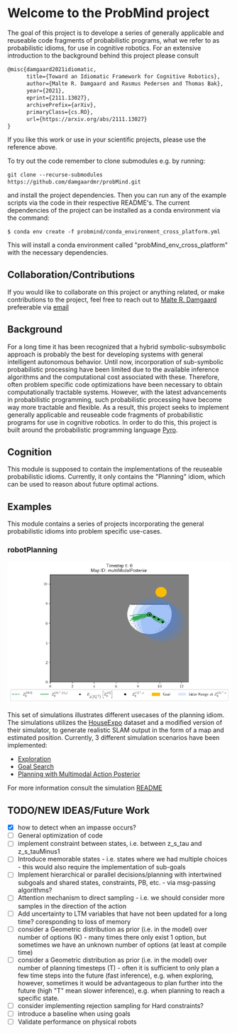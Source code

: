 # Welcome to the ProbMind project

The goal of this project is to develope a series of generally applicable and reuseable code fragments of probabilistic programs, what we refer to as probabilistic idioms, for use in cognitive robotics. For an extensive introduction to the background behind this project please consult
```
@misc{damgaard2021idiomatic,
      title={Toward an Idiomatic Framework for Cognitive Robotics}, 
      author={Malte R. Damgaard and Rasmus Pedersen and Thomas Bak},
      year={2021},
      eprint={2111.13027},
      archivePrefix={arXiv},
      primaryClass={cs.RO},
      url={https://arxiv.org/abs/2111.13027}
}
```
If you like this work or use in your scientific projects, please use the reference above.

To try out the code remember to clone submodules e.g. by running:
```
git clone --recurse-submodules https://github.com/damgaardmr/probMind.git 
```
and install the project dependencies. Then you can run any of the example scripts via the code in their respective README's. The current dependencies of the project can be installed as a conda environment via the command:
```
$ conda env create -f probmind/conda_environment_cross_platform.yml
```
This will install a conda environment called "probMind_env_cross_platform" with the necessary dependencies.

## Collaboration/Contributions
If you would like to collaborate on this project or anything related, or make contributions to the project, feel free to reach out to [Malte R. Damgaard](https://vbn.aau.dk/da/persons/134312) prefeerable via [email](mailto:mrd@es.aau.dk?subject=[GitHub]%20The%20ProbMind%20Project)

## Background
For a long time it has been recognized that a hybrid symbolic-subsymbolic approach is probably the best for developing systems with general intelligent autonomous behavior. Until now, incorporation of sub-symbolic probabilistic processing have been limited due to the available inference algorithms and the computational cost associated with these. Therefore, often problem specific code optimizations have been necessary to obtain computationally tractable systems. However, with the latest advancements in probabilistic programming, such probabilistic processing have become way more tractable and flexible. As a result, this project seeks to implement generally applicable and reuseable code fragments of probabilistic programs for use in cognitive robotics. In order to do this, this project is built around the probabilistic programming language [Pyro](https://pyro.ai/).

## Cognition
This module is supposed to contain the implementations of the reuseable probabilistic idioms. Currently, it only contains the "Planning" idiom, which can be used to reason about future optimal actions.

## Examples
This module contains a series of projects incorporating the general probabilistic idioms into problem specific use-cases. 

### robotPlanning
![This is an example of a simulation](../examples/robotPlanning/docs/MultiModalActionPosterior1.gif)

This set of simulations illustrates different usecases of the planning idiom. The simulations utilizes the [HouseExpo](https://github.com/TeaganLi/HouseExpo) dataset and a modified version of their simulator, to generate realistic SLAM output in the form of a map and estimated position. Currently, 3 different simulation scenarios have been implemented:

- [Exploration](https://github.com/damgaardmr/probMind/blob/main/examples/robotPlanning/docs/README.md#exploration)
- [Goal Search](https://github.com/damgaardmr/probMind/blob/main/examples/robotPlanning/docs/README.md#goal-search)
- [Planning with Multimodal Action Posterior](https://github.com/damgaardmr/probMind/blob/main/examples/robotPlanning/docs/README.md#planning-with-multimodal-action-posterior)

For more information consult the simulation [README](../examples/robotPlanning/docs/README.md)

## TODO/NEW IDEAS/Future Work
- [X] how to detect when an impasse occurs?
- [ ] General optimization of code
- [ ] implement constraint between states, i.e. between z_s_tau and z_s_tauMinus1
- [ ] Introduce memorable states - i.e. states where we had multiple choices - this would also require the implementation of sub-goals
- [ ] Implement hierarchical or parallel decisions/planning with intertwined subgoals and shared states, constraints, PB, etc. - via msg-passing algorithms?
- [ ] Attention mechanism to direct sampling - i.e. we should consider more samples in the direction of the action
- [ ] Add uncertainty to LTM variables that have not been updated for a long time? coresponding to loss of memory
- [ ] consider a Geometric distribution as prior (i.e. in the model) over number of options (K) - many times there only exist 1 option, but sometimes we have an unknown number of options (at least at compile time)
- [ ] consider a Geometric distribution as prior (i.e. in the model) over number of planning timesteps (T) - often it is sufficient to only plan a few time steps into the future (fast inference), e.g. when exploring, however, sometimes it would be advantageous to plan further into the future (high "T" mean slower inference), e.g. when planning to reach a specific state.
- [ ] consider implementing rejection sampling for Hard constraints?
- [ ] introduce a baseline when using goals
- [ ] Validate performance on physical robots
